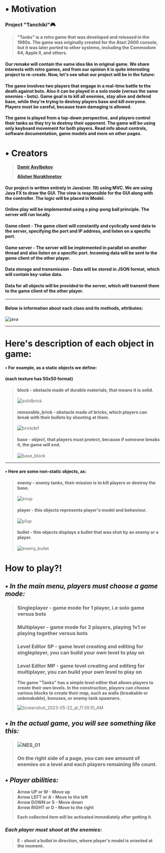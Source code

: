 # <span dir="">•</span> **Motivation**

### **Project "Tanchiki"**<span dir="">:video_game:</span>

> **"Tanks" is a retro game that was developed and released in the 1980s. The game was originally created for the Atari 2600 console, but it was later ported to other systems, including the Commodore 64, Apple II, and others.**

#### Our remake will contain the same idea like in original game. We share interests with retro games, and from our opinion it is quite interesting project to re-create. Now, let's see what our project will be in the future:

#### The game involves two players that engage in a real-time battle to the death against bots. Also it can be played in a solo mode (versus the same enemies - bots). Game goal is to kill all enemies, stay alive and defend base, while they're trying to destroy players base and kill everyone. Players must be careful, because team damaging is allowed.

#### The game is played from a top-down perspective, and players control their tanks as they try to destroy their opponent. The game will be using only keyboard movement for both players. Read info about controls, software documentation, game models and more on other pages.

####

# <span dir="">•</span> **Creators**

> [**Damir Asylbekov**](https://github.com/dmr4eg)
>
> [**Alisher Nurakhmetov**](https://github.com/1Lukrecia1)

#### Our project is written entirely in Java(ver. 19) using MVC. We are using Java FX to draw the GUI. The view is responsible for the GUI along with the controller. The logic will be placed in Model.

#### Online play will be implemented using a ping-pong ball principle. The server will run locally.

#### Game client - The game client will constantly and cyclically send data to the server, specifying the port and IP address, and listen on a specific port.

#### Game server - The server will be implemented in parallel on another thread and also listen on a specific port. Incoming data will be sent to the game client of the other player.

#### Data storage and transmission - Data will be stored in JSON format, which will contain key-value data.

#### Data for all objects will be provided to the server, which will transmit them to the game client of the other player.

---

#### Below is information about each class and its methods, attributes:

![java](recources/java.png)

---

# Here's description of each object in game:

#### <span dir="">•</span> **For example, as a static objects we define:**

**(each texture has 50x50 format)**

> #### block - obstacle made of durable materials, that means it is solid.
>
> ![solidbrick](recources/solidbrick.png)
>
> #### removable_brick - obstacle made of bricks, which players can break with their bullets by shooting at them.
>
> ![brickdef](recources/brickdef.png)
>
> #### base - object, that players must protect, because if someone breaks it, the game will end.
>
> ![base_block](uploads/4fb3983e0d6587b4def8e0e2c0584097/base_block.png)

---

#### <span dir="">•</span> **Here are some non-static objects, as:**

> #### enemy - enemy tanks, their mission is to kill players or destroy the base.
>
> ![enup](uploads/d95f12185fb668e4206300f22fffa47d/enup.png)
>
> #### player - this objects represents player's model and behaviour.
>
> ![p1up](uploads/5c32d7975aa72a593cd444d7ea545435/p1up.png)
>
> #### bullet - this objects displays a bullet that was shot by an enemy or a player.
>
> ![enemy_bullet](uploads/c783aa3d857f1cf863eda5001bcfe63e/enemy_bullet.png)

# How to play?!

## **<span dir="">•</span> _In the main menu, players must choose a game mode:_**

> ### Singleplayer - game mode for 1 player, i.e solo game versus bots
>
> ### Multiplayer - game mode for 2 players, playing 1v1 or playing together versus bots
>
> ### Level Editor SP - game level creating and editing for singleplayer, you can build your own level to play on
>
> ### Level Editor MP - game level creating and editing for multiplayer, you can build your own level to play on
>
> **The game "Tanks" has a simple level editor that allows players to create their own levels. In the construction, players can choose various blocks to create their map, such as walls (breakable or unbreakable), bonuses, or enemy tank spawners.**
>
> ![Screenshot_2023-05-22_at_11.59.10_AM](uploads/bb6364869111a95c4fafa4f672aa01a7/Screenshot_2023-05-22_at_11.59.10_AM.png)

## **<span dir="">•</span> _In the actual game, you will see something like this:_**

> ### ![NES_01](uploads/1b64701158faba76dd2894610ab0b0fa/NES_01.gif)
>
> ### On the right side of a page, you can see amount of enemies on a level and each players remaining life count.

## **<span dir="">•</span> _Player abilities:_**

> **Arrow UP or W - Move up \
> Arrow LEFT or A - Move to the left\
> Arrow DOWN or S - Move down\
> Arrow RIGHT or D - Move to the right**
>
> **Each collected item will be activated immediately after getting it.**

### _Each player must shoot at the enemies:_

> **E - shoot a bullet in direction, where player's model is oriented at the moment.**
